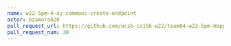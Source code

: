 ```yaml
---
name: w22-5pm-4-ay-commons-create-endpoint
actor: bzamora020
pull_request_url: https://github.com/ucsb-cs156-w22/team04-w22-5pm-HappyCows/pull/30
pull_request_num: 30
---
```

